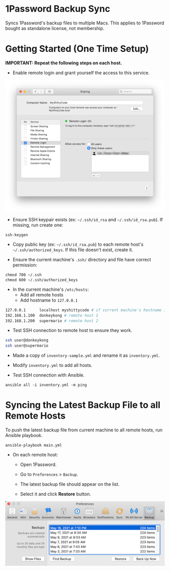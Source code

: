 # 1Password Backup Sync

Syncs 1Password's backup files to multiple Macs. This applies to 1Password bought as standalone license, not membership.

# Getting Started (One Time Setup)

**IMPORTANT: Repeat the following steps on each host.**

- Enable remote login and grant yourself the access to this service.

![Remote login on Mac](docs/remote-login.png)

- Ensure SSH keypair exists (ex: `~/.ssh/id_rsa` and `~/.ssh/id_rsa.pub`). If missing, run create one:

```shell
ssh-keygen
```

- Copy public key (ex: `~/.ssh/id_rsa.pub`) to each remote host's `~/.ssh/authorized_keys`. If this file doesn't exist,
  create it.

- Ensure the current machine's `.ssh/` directory and file have correct permission:

```shell
chmod 700 ~/.ssh
chmod 600 ~/.ssh/authorized_keys
```

- In the current machine's `/etc/hosts`:
  - Add all remote hosts
  - Add hostname to `127.0.0.1`

```bash
127.0.0.1      localhost myshittycode # if current machine's hostname is "myshittycode"
192.168.1.100  donkeykong # remote host 1
192.168.1.200  supermario # remote host 2
```

- Test SSH connection to remote host to ensure they work.

```bash
ssh user@donkeykong
ssh user@supermario
```

- Made a copy of `inventory-sample.yml` and rename it as `inventory.yml`.

- Modify `inventory.yml` to add all hosts.

- Test SSH connection with Ansible.

```shell
ansible all -i inventory.yml -m ping        
```

# Syncing the Latest Backup File to all Remote Hosts

To push the latest backup file from current machine to all remote hosts, run Ansible playbook.

```shell
ansible-playbook main.yml        
```

- On each remote host:

  - Open 1Password.

  - Go to `Preferences` > `Backup`.

  - The latest backup file should appear on the list.

  - Select it and click **Restore** button.

![Restore backup file](docs/1password-restore.png)
